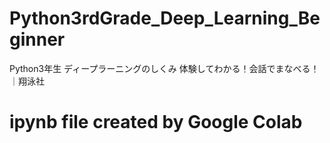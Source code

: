 # Python3rdGrade_Deep_Learning_Beginner
Python3年生 ディープラーニングのしくみ 体験してわかる！会話でまなべる！｜翔泳社

# ipynb file created by Google Colab
